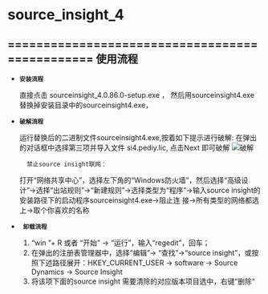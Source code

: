 # source_insight_4
===============================================
使用流程
-------------------
- **`安装流程`**
	
	直接点击 sourceinsight_4.0.86.0-setup.exe ，
	然后用sourceinsight4.exe 替换掉安装目录中的sourceinsight4.exe，

- **`破解流程`**
	
	运行替换后的二进制文件sourceinsight4.exe,按着如下提示进行破解:
	在弹出的对话框中选择第三项并导入文件 si4.pediy.lic, 点击Next 即可破解
	![破解](./image/破解提示图.png)

        禁止source insight联网：
	打开“网络共享中心”，选择左下角的“Windows防火墙”，然后选择“高级设计”->选择“出站规则”->“新建规则”->选择类型为“程序”->输入source insight的安装路径下的启动程序sourceinsight4.exe->阻止连         接->所有类型的网络都选上->取个你喜欢的名称
	
- **` 卸载流程`**
	
	1. “win ”+ R  或者  “开始” -> “运行”，输入“regedit”，回车；
	2. 在弹出的注册表管理器中，选择“编辑”-> “查找”->“source insight”，或按照下述路径展开：HKEY_CURRENT_USER -> software -> Source Dynamics -> Source Insight
	3. 将该项下面的source insight 需要清除的对应版本项目选中，右键“删除“
